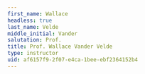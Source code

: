 ```yaml
---
first_name: Wallace
headless: true
last_name: Velde
middle_initial: Vander
salutation: Prof.
title: Prof. Wallace Vander Velde
type: instructor
uid: af6157f9-2f07-e4ca-1bee-ebf2364152b4
---
```

